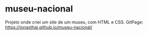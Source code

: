 # museu-nacional
Projeto onde criei um site de um museu, com HTML e CSS.
GitPage: https://jonasthai.github.io/museu-nacional/
